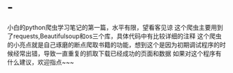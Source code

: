 # -
小白的python爬虫学习笔记的第一篇，水平有限，望看客见谅
这个爬虫主要用到了requests,Beautifulsoup和os三个库，具体代码中有比较详细的注释
这个爬虫的小亮点就是自己琢磨的断点爬取书籍的功能，想到这个是因为初期调试程序的时候经常出错，导致一直重复的抓取下载已经成功的页面和数据
如果对这个程序有什么建议，欢迎指点~~~
